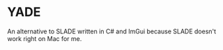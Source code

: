 # YADE
An alternative to SLADE written in C# and ImGui because SLADE doesn't work right on Mac for me.
